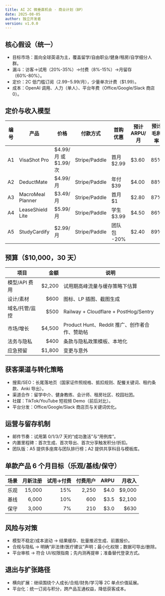 ```yaml
---
title: AI 2C 微垂直机会 · 商业计划（BP）
date: 2025-08-05
author: 独立开发者
version: v1.0.0
---
```


## 核心假设（统一）

- 目标市场：面向全球英语为主，覆盖留学/自由职业/健身/租房/自学细分人群。
- 漏斗：访客→试用（20%-35%）→付费（8%-15%）→月留存（60%-80%）。
- 定价：2C 低门槛订阅（$2.99-$5.99/月），少量单次计费（$1.99）。
- 成本：OpenAI 调用、人力（单人）、平台年费（Office/Google/Slack 商店 0）。

## 定价与收入模型

| 编号 | 产品 | 价格 | 付款方式 | 首购优惠 | 预计 ARPU/月 | 预计毛利率 |
|---|---|---|---|---|---|---|
| A1 | VisaShot Pro | $4.99/月 或 $1.99/次 | Stripe/Paddle | 首月 $2.99 | $3.60 | 85% |
| A2 | DeductMate | $4.99/月 | Stripe/Paddle | 年付 $39 | $4.00 | 88% |
| A3 | MacroMeal Planner | $3.49/月 | Stripe/Paddle | 首月 $1 | $2.80 | 87% |
| A4 | LeaseShield Lite | $5.99/月 | Stripe/Paddle | 学生 $3.99 | $4.50 | 86% |
| A5 | StudyCardify | $2.99/月 | Stripe/Paddle | 团队包 -20% | $2.40 | 89% |

## 预算（$10,000，30 天）

| 项目 | 金额 | 说明 |
|---|---:|---|
| 模型/API 费用 | $2,200 | 试用期高峰流量与缓存策略下估算 |
| 设计/素材 | $600 | 图标、LP 插图、截图生成 |
| 域名/托管/监控 | $500 | Railway + Cloudflare + PostHog/Sentry |
| 市场/增长 | $4,500 | Product Hunt、Reddit 推广、创作者合作、赞助帖 |
| 法务与隐私 | $400 | 条款与隐私政策模板、本地化 |
| 应急预留 | $1,800 | 变更与意外 |

## 获客渠道与转化策略

- 搜索/SEO：长尾落地页（国家证件照规格、抵扣规则、配餐关键词、租约条款、Anki 导出）。
- 渠道合作：留学中介、健身教练、会计师、租房社区、校园社团。
- 社媒：TikTok/YouTube 短视频 Demo（前后对比）。
- 平台分发：Office/Google/Slack 商店页与关键词优化。

## 运营与留存机制

- 邮件节奏：试用第 0/1/3/7 天的“成功激活”与“用例库”。
- 内置里程碑：首次生成、首次导出、首次分享触发积分/折扣。
- 团队版：A5 提供多座席与团队排行榜；A2 提供共享科目与模板库。

## 单款产品 6 个月目标（乐观/基线/保守）

| 场景 | 月新注册 | 试用→付费 | 付费用户 | ARPU | 月收入 |
|---|---:|---:|---:|---:|---:|
| 乐观 | 15,000 | 15% | 2,250 | $4.0 | $9,000 |
| 基线 | 6,000 | 10% | 600 | $3.5 | $2,100 |
| 保守 | 3,000 | 7% | 210 | $3.0 | $630 |

## 风险与对策

- 模型不稳定/成本波动 → 结果缓存、批量推迟生成、前置报价。
- 合规与隐私 → 明确“非法律/医疗建议”声明；最小化权限；数据可导出/删除。
- 平台审核 → 符合 UI/权限指南；先内测再提审；准备替代登录方式。

## 退出与扩张路径

- 横向扩展：继续围绕个人成长/合规/财务/学习等 2C 单点价值延展。
- 平台化：统一订阅与积分，跨产品互通权益，降低获客成本。
